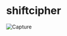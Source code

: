 # shiftcipher

![Capture](https://user-images.githubusercontent.com/74696953/133706427-d3a17952-2a85-41eb-a7c6-9cd4016bf42d.JPG)
